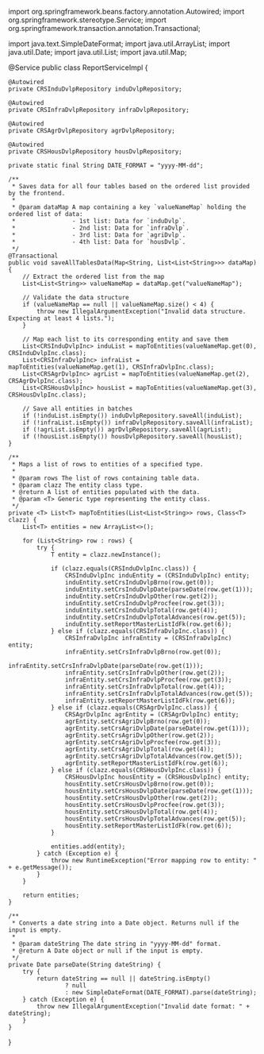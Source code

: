 import org.springframework.beans.factory.annotation.Autowired;
import org.springframework.stereotype.Service;
import org.springframework.transaction.annotation.Transactional;

import java.text.SimpleDateFormat;
import java.util.ArrayList;
import java.util.Date;
import java.util.List;
import java.util.Map;

@Service
public class ReportServiceImpl {

    @Autowired
    private CRSInduDvlpRepository induDvlpRepository;

    @Autowired
    private CRSInfraDvlpRepository infraDvlpRepository;

    @Autowired
    private CRSAgrDvlpRepository agrDvlpRepository;

    @Autowired
    private CRSHousDvlpRepository housDvlpRepository;

    private static final String DATE_FORMAT = "yyyy-MM-dd";

    /**
     * Saves data for all four tables based on the ordered list provided by the frontend.
     * 
     * @param dataMap A map containing a key `valueNameMap` holding the ordered list of data:
     *                - 1st list: Data for `induDvlp`.
     *                - 2nd list: Data for `infraDvlp`.
     *                - 3rd list: Data for `agriDvlp`.
     *                - 4th list: Data for `housDvlp`.
     */
    @Transactional
    public void saveAllTablesData(Map<String, List<List<String>>> dataMap) {
        // Extract the ordered list from the map
        List<List<String>> valueNameMap = dataMap.get("valueNameMap");

        // Validate the data structure
        if (valueNameMap == null || valueNameMap.size() < 4) {
            throw new IllegalArgumentException("Invalid data structure. Expecting at least 4 lists.");
        }

        // Map each list to its corresponding entity and save them
        List<CRSInduDvlpInc> induList = mapToEntities(valueNameMap.get(0), CRSInduDvlpInc.class);
        List<CRSInfraDvlpInc> infraList = mapToEntities(valueNameMap.get(1), CRSInfraDvlpInc.class);
        List<CRSAgrDvlpInc> agrList = mapToEntities(valueNameMap.get(2), CRSAgrDvlpInc.class);
        List<CRSHousDvlpInc> housList = mapToEntities(valueNameMap.get(3), CRSHousDvlpInc.class);

        // Save all entities in batches
        if (!induList.isEmpty()) induDvlpRepository.saveAll(induList);
        if (!infraList.isEmpty()) infraDvlpRepository.saveAll(infraList);
        if (!agrList.isEmpty()) agrDvlpRepository.saveAll(agrList);
        if (!housList.isEmpty()) housDvlpRepository.saveAll(housList);
    }

    /**
     * Maps a list of rows to entities of a specified type.
     *
     * @param rows The list of rows containing table data.
     * @param clazz The entity class type.
     * @return A list of entities populated with the data.
     * @param <T> Generic type representing the entity class.
     */
    private <T> List<T> mapToEntities(List<List<String>> rows, Class<T> clazz) {
        List<T> entities = new ArrayList<>();

        for (List<String> row : rows) {
            try {
                T entity = clazz.newInstance();

                if (clazz.equals(CRSInduDvlpInc.class)) {
                    CRSInduDvlpInc induEntity = (CRSInduDvlpInc) entity;
                    induEntity.setCrsInduDvlpBrno(row.get(0));
                    induEntity.setCrsInduDvlpDate(parseDate(row.get(1)));
                    induEntity.setCrsInduDvlpOther(row.get(2));
                    induEntity.setCrsInduDvlpProcfee(row.get(3));
                    induEntity.setCrsInduDvlpTotal(row.get(4));
                    induEntity.setCrsInduDvlpTotalAdvances(row.get(5));
                    induEntity.setReportMasterListIdFk(row.get(6));
                } else if (clazz.equals(CRSInfraDvlpInc.class)) {
                    CRSInfraDvlpInc infraEntity = (CRSInfraDvlpInc) entity;
                    infraEntity.setCrsInfraDvlpBrno(row.get(0));
                    infraEntity.setCrsInfraDvlpDate(parseDate(row.get(1)));
                    infraEntity.setCrsInfraDvlpOther(row.get(2));
                    infraEntity.setCrsInfraDvlpProcfee(row.get(3));
                    infraEntity.setCrsInfraDvlpTotal(row.get(4));
                    infraEntity.setCrsInfraDvlpTotalAdvances(row.get(5));
                    infraEntity.setReportMasterListIdFk(row.get(6));
                } else if (clazz.equals(CRSAgrDvlpInc.class)) {
                    CRSAgrDvlpInc agrEntity = (CRSAgrDvlpInc) entity;
                    agrEntity.setCrsAgriDvlpBrno(row.get(0));
                    agrEntity.setCrsAgriDvlpDate(parseDate(row.get(1)));
                    agrEntity.setCrsAgriDvlpOther(row.get(2));
                    agrEntity.setCrsAgriDvlpProcfee(row.get(3));
                    agrEntity.setCrsAgriDvlpTotal(row.get(4));
                    agrEntity.setCrsAgriDvlpTotalAdvances(row.get(5));
                    agrEntity.setReportMasterListIdFk(row.get(6));
                } else if (clazz.equals(CRSHousDvlpInc.class)) {
                    CRSHousDvlpInc housEntity = (CRSHousDvlpInc) entity;
                    housEntity.setCrsHousDvlpBrno(row.get(0));
                    housEntity.setCrsHousDvlpDate(parseDate(row.get(1)));
                    housEntity.setCrsHousDvlpOther(row.get(2));
                    housEntity.setCrsHousDvlpProcfee(row.get(3));
                    housEntity.setCrsHousDvlpTotal(row.get(4));
                    housEntity.setCrsHousDvlpTotalAdvances(row.get(5));
                    housEntity.setReportMasterListIdFk(row.get(6));
                }

                entities.add(entity);
            } catch (Exception e) {
                throw new RuntimeException("Error mapping row to entity: " + e.getMessage());
            }
        }

        return entities;
    }

    /**
     * Converts a date string into a Date object. Returns null if the input is empty.
     *
     * @param dateString The date string in "yyyy-MM-dd" format.
     * @return A Date object or null if the input is empty.
     */
    private Date parseDate(String dateString) {
        try {
            return dateString == null || dateString.isEmpty()
                    ? null
                    : new SimpleDateFormat(DATE_FORMAT).parse(dateString);
        } catch (Exception e) {
            throw new IllegalArgumentException("Invalid date format: " + dateString);
        }
    }
}